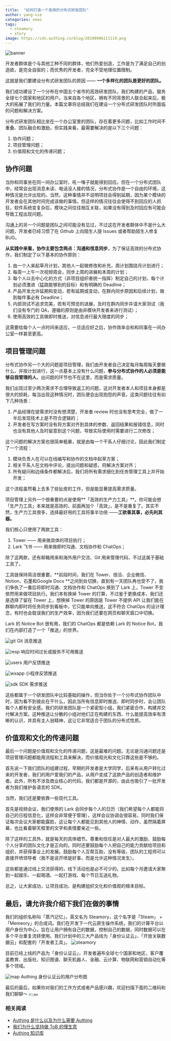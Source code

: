 ```yaml
---
title:  "如何打造一个高效的分布式研发团队"
author: yang-xie
categories: news
tags:
  - steamory
  - story
image: https://cdn.authing.cn/blog/20190906111119.png
---
```


![banner](https://cdn.authing.cn/blog/20190906111119.png)

开发者群体是个与其他工种不同的群体，他们热爱创造，工作是为了满足自己的创造欲，是完全自驱的；而优秀的开发者，完全不受地理位置限制。

这就是我们要建设分布式研发团队的原因 —— **一个多样化的团队是更好的团队。**

我们成功建设了一个分布在中国五个省市的高效研发团队，我们构建的产品，服务全球七个国家和地区的用户。当来自各个地区，拥有不同背景的人联合起来后，极大的拓展了我们的力量。本篇文章将总结我们在建设一个分布式研发团队时所面临的问题和解决方案。

分布式研发团队相比坐在一个办公室里的团队，存在着更多问题，比如工作时间不重叠、团队融合和激励，但实践来看，最需要解决的是以下三个问题：

1. 协作问题；
2. 项目管理问题；
3. 价值观和文化的传递问题；

## 协作问题

当你和同事坐在同一间办公室时，吼一嗓子就能得到回应。但在一个分布式团队中，经常会出现消息未读、电话没人接的情况，分布式协作是一个自由的环境，这种情况是允许出现的。当然，这种事情并不说明项目会得到延期，因为某个模块的开发者会在其他时间完成该做的事情。但这样的情况往往会使得不到回应的人抓狂，软件系统变复杂后，模块之间往往相互关联，如果没有得到及时回应有可能会导致工程出现问题。

沟通上的另一个问题是团队之间可能没有见过，不过这在开发者群体中不是什么大问题，开发者已经习惯了在 Github 上向陌生人提 Issues 或者帮助陌生人修复 BUG。

**从实践中来看，协作主要包含两点：沟通和信息同步**。为了保证高效的分布式协作，我们制定了以下基本的协作原则：

1. 由一个人来起草月计划，其他人一起做修改和补充，周计划围绕月计划进行；
2. 每周一上午一次视频周会，同步上周的进展和本周的计划；
3. 每个人以去中心化的方式（非项目组织者统一指挥）制定自己的计划，每个计划必须激进（猛跳能够到的目标）和有明确的 Deadline；
4. 产品开发允许延期和变动，若有延期或变动，在群内同步原因和后续计划，做到每件事必有 Deadline；
5. 内部测试不追求完美，若有可预览的进展，及时在群内同步并请大家测试（我们没有专门的 QA，遵循的原则是由非模块开发者来进行测试）；
6. 使用高效的工具做即时推送，对信息进行最大限度的同步；

这需要给每个人一点时间来适应，一旦适应好之后，协作效率会和和同事在一间办公室一样甚至更高。

## 项目管理问题

分布式协作另一个大的问题是项目管理，我们由开发者自己决定每月每周每天要做什么，并按计划进行，这一点基本上没有什么问题，**参与分布式协作的人必须是能够自我管理的人**。出问题的环节也不在这里，而是需求质量。

我们出现过至少两次需求不合理导致返工的问题，这对开发者本人和项目本身都是很大的损耗，每当出现这种情况时，团队便会出现抱怨的声音。这类问题往往有如下几种场景：

1. 产品经理在提需求时没有想清楚，开发者 review 时也没有思考完全，做了一半后发现技术上是不符合逻辑的；
2. 开发者在写方案时没有将方案对齐到具体的参数、返回结果和报错信息，同时也没有其他人及时留意到这个问题，导致实际使用时需要进行二次修改；

这个问题的解决方案也很简单粗暴，就是由每一个干系人仔细讨论，因此我们制定了一个流程：

1. 模块负责人在可以在线编写和协作的文档中起草方案；
2. 相关干系人在文档中评论，提出问题和疑惑，将解决方案对齐；
3. 所有疑问和边缘条件都解决后，我们将所有需求细化到任务管理工具上并开始开发；

这个流程虽然看上去多了些扯皮的工作，但是能显著提高需求质量。

项目管理上另外一个很重要的点是使用**「高效的生产力工具」**。你可能会想「生产力工具」本来就是高效的，前面再加个「高效」，是不是重复了。其实不然，生产力工具很多，选择最好用的工具将事半功倍 ——**工欲善其事，必先利其器。**

我们核心只使用了两款工具：

1. Tower —— 用来做具体的项目执行；
2. Lark 飞书 —— 用来做即时沟通、文档协作和 ChatOps；

除了这两款，还有邮箱用来和海外用户交流、Git 用来管理代码，不过这属于基础工具了。

工具链保持简洁很重要。**前段时间，我们在 Tower、倍洽、企业微信、Notion、石墨和Google Docs **之间到处切换，直到有一天团队再也受不了，我们争执了一番后将即时沟通、文档协作和 ChatOps 换到了 Lark 上，Tower 不变依然用来做项目执行。我们本有换掉 Tower 的打算，不过鉴于更换成本，我们还是选择了留在 Tower 上，想换掉 Tower 的原因是 Tower 不提供 API 让我们能在群聊内即时将任务同步到看板中，它只能单向推送，这不符合 ChatOps 的设计理念，有时也会耽误我们的生产效率，因为我们还要在网页和聊天窗口中切换。

Lark 的 Notice Bot 很有用，我们的 ChatOps 都是依赖 Lark 的 Notice Bot，我们在内部打造了一个「推送」的世界。

![git](https://cdn.authing.cn/blog/20190906111548.png)
Git 消息推送

![resp](https://cdn.authing.cn/blog/20190906111626.png)
响应时间过长或服务不可用推送

![users](https://cdn.authing.cn/blog/20190906111711.png)
用户反馈推送

![wxapp](https://cdn.authing.cn/blog/20190906111745.png)
小程序反馈推送

![sdk](https://cdn.authing.cn/blog/20190906111828.png)
SDK 需求推送

这些都属于一个研发团队中比较基础的操作，但当你处于一个分布式协作团队中时，因为看不到彼此在干什么，因此当所有信息即时推送、即时同步时，会让团队每个人都有安全感。我们的研发团队是一个紧密型小组，我们紧密合作，构建并交付解决方案。这种推送让分散的小组对他们正在构建的东西、什么能提高效率有清晰的认识，并具有主人翁精神，这让它非常适合于团队的分布式性质。

## 价值观和文化的传递问题

最后一个问题是价值观和文化的传递问题，这是最难的问题。无论是沟通问题还是项目管理问题都能用流程和工具来解决，而价值观光和文化只靠这些是不够的。

首先说一下我们团队的组建过程，早期的开发者是大学同学，后来有从用户转化过来的开发者，我们的用户爱我们的产品，从用户变成了这款产品的创造者和维护者。此外，所有不涉及商业核心的代码，我们都是开源的，由此也吸引了一批开发者为我们维护各语言的 SDK。

当然，我们还是要依靠一些现代工具。

首先是视频会议，我们使用的 Lark 会同步每个人的日历（我们希望每个人都能将自己的日程信息化，这样会非常便于管理），这样会议协调会很容易，同时我们保证每次会议大家都能露脸，这让每个人都能见到其他人的神情、动作，虽然隔着屏幕，也比看着聊天框里的文字和表情要亲近一些。

除了这样的工具外，就是每天的具体细节。尊重和信任是对人最大的激励、鼓励每个人分享的团队文化才是正向的。同时还要鼓励每个人把自己的能力贡献给项目和组织，并获得事业上的发展。鼓励每个人互帮互助，没有等级，团队的工程师可以直接开喷领导者（我不是说开喷是好事，而是允许这种情况发生）。

这些都是通过线上交流获得的，线下活动也是必不可少的。比如每个月邀请大家聚到一起娱乐、一起喝酒、一起打游戏、每个节日互送礼物。

总之，让大家成功，让项目成功，是构建组织文化和价值观的根本目标。

## 最后，请允许我介绍下我们在做的事情

我们的组织名称叫「蒸汽记忆」，英文名为 Steamory，这个名字是「Steam」 + 「Memeory」的合成词。我们在开发下一代云原生操作系统，我们的计算平台以用户身份为中心，旨在让用户拥有自己的数据，控制自己的数据，同时数据可以在多个平台重复流转使用。我们计划中的三大产品线为「身份认证云」、「开放关联数据云」和配套的「开发者工具」。
![steamory](https://cdn.authing.cn/blog/20190906111910.png)

目前已经上线的产品为「身份认证云」，开发者遍布全球七个国家和地区，客户覆盖教育、出版社、知识图谱、聊天机器人、金融、云计算、物联网和营销自动化等多个领域。

![map](https://cdn.authing.cn/blog/20190906111925.png)
Authing 身份认证云的用户分布图

最后的最后，如果你对我们的工作方式或者产品感兴趣，欢迎扫描下面的二维码和我们聊聊～
<img src="https://cdn.authing.cn/blog/20190906111939.png" alt="二维码" style="zoom:50%;" />

### **相关阅读**

* [Authing 是什么以及为什么需要 Authing](https://authing.cn/blog//Authing%E6%98%AF%E4%BB%80%E4%B9%88%E4%BB%A5%E5%8F%8A%E4%B8%BA%E4%BB%80%E4%B9%88%E9%9C%80%E8%A6%81Authing.html)
* [我们为什么坚持做 ToB 的慢生意](https://authing.cn/blog//我们为什么坚持做ToB的慢生意.html)
* [Authing 知识库](https://learn.authing.cn/authing/)
